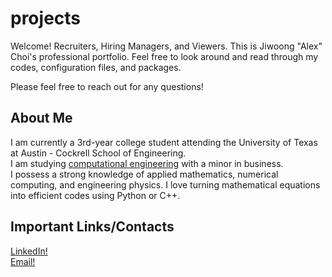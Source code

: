 # projects
Welcome! Recruiters, Hiring Managers, and Viewers. This is Jiwoong "Alex" Choi's professional portfolio.
Feel free to look around and read through my codes, configuration files, and packages.<br>

Please feel free to reach out for any questions!<br>

## About Me
I am currently a 3rd-year college student attending the University of Texas at Austin - Cockrell School of Engineering. <br>
I am studying [computational engineering](https://www.ae.utexas.edu/undergraduate/computational-undergrad-program/what-is-computational-engineering) with a minor in business.<br>
I possess a strong knowledge of applied mathematics, numerical computing, and engineering physics. I love turning mathematical equations into efficient codes using Python or C++.<br>

## Important Links/Contacts
[LinkedIn!](https://www.linkedin.com/in/jiwoongchoi7)<br>
[Email!](mailto:jiwoongchoi0207@icloud.com)<br>


